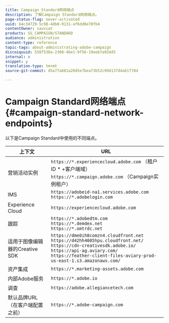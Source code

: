 ```yaml
---
title: Campaign Standard网络端点
description: 了解Campaign Standard网络端点。
page-status-flag: never-activated
uuid: 64c34729-5c98-4db0-9131-af6dd0e78fb4
contentOwner: sauviat
products: SG_CAMPAIGN/STANDARD
audience: administration
content-type: reference
topic-tags: about-administrating-adobe-campaign
discoiquuid: 5587530a-2308-4be1-9f56-19eeb7a924d5
internal: n
snippet: y
translation-type: tm+mt
source-git-commit: d5a77a681a20d5e7bea73b52c994137d4a61f78d

---
```



# Campaign Standard网络端点{#campaign-standard-network-endpoints}

以下是Campaign Standard中使用的不同端点。

| 上下文 | URL |
|--- |--- |
| 营销活动实例 | `https://*.experiencecloud.adobe.com` （租户ID * +客户端域）<br>`https://*.campaign.adobe.com` （Campaign实例租户） |
| IMS | `https://adobeid-na1.services.adobe.com`<br>`https://*.adobelogin.com` |
| Experience Cloud | `https://experiencecloud.adobe.com` |
| 跟踪 | `https://*.adobedtm.com`<br>`https://*.demdex.net`<br>`https://*.omtrdc.net` |
| 适用于图像编辑器的Creative SDK | `https://dme0ih8comzn4.cloudfront.net`<br>`https://d42hh4005hpu.cloudfront.net/`<br>`https://cdn-creativesdk.adobe.io/`<br>`https://api-ag.aviary.com/`<br>`https://feather-client-files-aviary-prod-us-east-1.s3.amazonaws.com/` |
| 资产集成 | `https://*.marketing-assets.adobe.com` |
| 内部Adobe服务 | `https://*.adobe.io` |
| 调查 | `https://adobe.allegiancetech.com` |
| 默认品牌URL（在客户端配置之前） | `https://*.adobe-campaign.com` |

